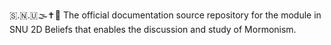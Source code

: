 🇸.🇳.🇺🌫️✝️📖️ The official documentation source repository for the module in SNU 2D Beliefs that enables the discussion and study of Mormonism.
